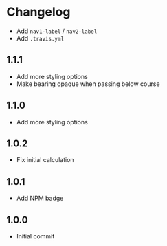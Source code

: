 Changelog
=========

* Add `nav1-label` / `nav2-label`
* Add `.travis.yml`

1.1.1
-----

* Add more styling options
* Make bearing opaque when passing below course

1.1.0
-----

* Add more styling options

1.0.2
-----

* Fix initial calculation

1.0.1
-----

* Add NPM badge 

1.0.0
-----

* Initial commit

